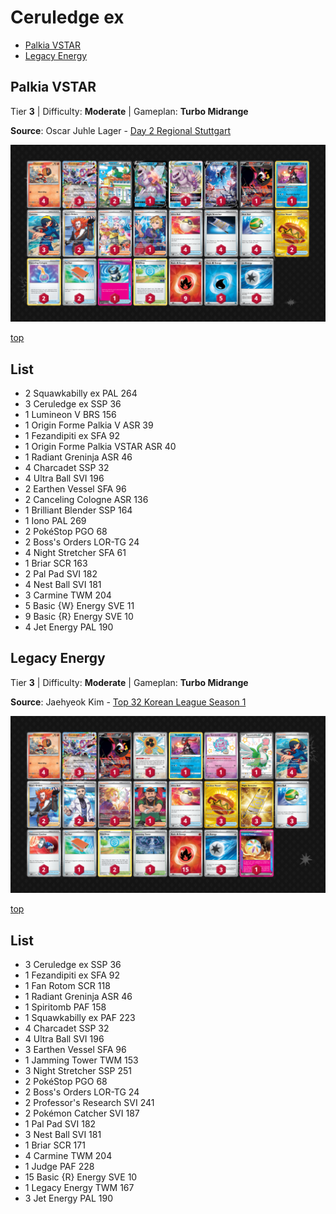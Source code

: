 # Ceruledge ex

* [Palkia VSTAR](#palkia-vstar)
* [Legacy Energy](#legacy-energy)

## Palkia VSTAR

Tier **3** | Difficulty: **Moderate** | Gameplan: **Turbo Midrange**

**Source**: Oscar Juhle Lager - [Day 2 Regional Stuttgart](https://limitlesstcg.com/decks/list/14645)

![decklist](../../!Images/Standard/14BRS-SSP/Ceruledge-Palkia.PNG)

[top](#ceruledge-ex)

## List
* 2 Squawkabilly ex PAL 264
* 3 Ceruledge ex SSP 36
* 1 Lumineon V BRS 156
* 1 Origin Forme Palkia V ASR 39
* 1 Fezandipiti ex SFA 92
* 1 Origin Forme Palkia VSTAR ASR 40
* 1 Radiant Greninja ASR 46
* 4 Charcadet SSP 32
* 4 Ultra Ball SVI 196
* 2 Earthen Vessel SFA 96
* 2 Canceling Cologne ASR 136
* 1 Brilliant Blender SSP 164
* 1 Iono PAL 269
* 2 PokéStop PGO 68
* 2 Boss's Orders LOR-TG 24
* 4 Night Stretcher SFA 61
* 1 Briar SCR 163
* 2 Pal Pad SVI 182
* 4 Nest Ball SVI 181
* 3 Carmine TWM 204
* 5 Basic {W} Energy SVE 11
* 9 Basic {R} Energy SVE 10
* 4 Jet Energy PAL 190

## Legacy Energy

Tier **3** | Difficulty: **Moderate** | Gameplan: **Turbo Midrange**

**Source**: Jaehyeok Kim - [Top 32 Korean League Season 1](https://limitlesstcg.com/decks/list/13708)

![decklist](../../!Images/Standard/14BRS-SSP/Ceruledge%20ex.PNG)

[top](#ceruledge-ex)

## List
* 3 Ceruledge ex SSP 36
* 1 Fezandipiti ex SFA 92
* 1 Fan Rotom SCR 118
* 1 Radiant Greninja ASR 46
* 1 Spiritomb PAF 158
* 1 Squawkabilly ex PAF 223
* 4 Charcadet SSP 32
* 4 Ultra Ball SVI 196
* 3 Earthen Vessel SFA 96
* 1 Jamming Tower TWM 153
* 3 Night Stretcher SSP 251
* 2 PokéStop PGO 68
* 2 Boss's Orders LOR-TG 24
* 2 Professor's Research SVI 241
* 2 Pokémon Catcher SVI 187
* 1 Pal Pad SVI 182
* 3 Nest Ball SVI 181
* 1 Briar SCR 171
* 4 Carmine TWM 204
* 1 Judge PAF 228
* 15 Basic {R} Energy SVE 10
* 1 Legacy Energy TWM 167
* 3 Jet Energy PAL 190
